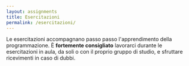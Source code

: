 ```yaml
---
layout: assignments
title: Esercitazioni
permalink: /esercitazioni/
---
```


Le esercitazioni accompagnano passo passo l'apprendimento della programmazione.
È **fortemente consigliato** lavorarci durante le esercitazioni in aula, da soli o con il proprio gruppo di studio, e sfruttare ricevimenti in caso di dubbi.